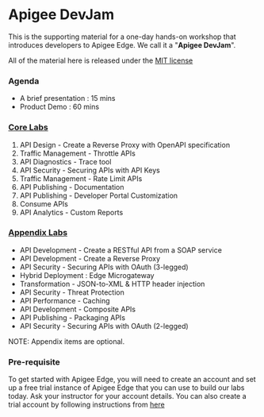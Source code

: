 # Apigee DevJam
This is the supporting material for a one-day hands-on workshop that introduces developers to Apigee Edge. We call it a "**Apigee DevJam**".

All of the material here is released under the [MIT license](https://github.com/apigee-internal/devjam3/blob/master/LICENSE.md)

### Agenda
* A brief presentation : 15 mins
* Product Demo : 60 mins

### [Core Labs](https://github.com/SudheendraBS/devjam3/tree/master/Labs/Core)
1. API Design - Create a Reverse Proxy with OpenAPI specification
2. Traffic Management - Throttle APIs
3. API Diagnostics - Trace tool
4. API Security - Securing APIs with API Keys
5. Traffic Management - Rate Limit APIs
6. API Publishing - Documentation 
7. API Publishing - Developer Portal Customization
8. Consume APIs
9. API Analytics - Custom Reports

### [Appendix Labs](https://github.com/SudheendraBS/devjam3/tree/master/Labs/Appendix)
* API Development - Create a RESTful API from a SOAP service
* API Development - Create a Reverse Proxy
* API Security - Securing APIs with OAuth (3-legged)
* Hybrid Deployment : Edge Microgateway
* Transformation - JSON-to-XML & HTTP header injection
* API Security - Threat Protection
* API Performance - Caching
* API Development - Composite APIs
* API Publishing - Packaging APIs
* API Security - Securing APIs with OAuth (2-legged)

NOTE: Appendix items are optional.

### Pre-requisite
To get started with Apigee Edge, you will need to create an account and set up a free trial instance of Apigee Edge that you can use to build our labs today. Ask your instructor for your account details. You can also create a trial account by following instructions from [here](https://github.com/SudheendraBS/devjam3/tree/master/Labs/Core/Lab%200%20Sign-up%20with%20Apigee%20Edge)
